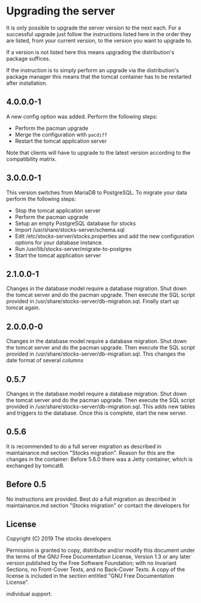 # Upgrading the server

It is only possible to upgrade the server version to the next each. For a
successful upgrade just follow the instructions listed here in the order they
are listed, from your current version, to the version you want to upgrade to.

If a version is not listed here this means upgrading the distribution's package
suffices.

If the instruction is to simply perform an upgrade via the distribution's
package manager this means that the tomcat container has to be restarted after
installation.

## 4.0.0.0-1

A new config option was added. Perform the following steps:

* Perform the pacman upgrade
* Merge the configuration with `pacdiff`
* Restart the tomcat application server

Note that clients will have to upgrade to the latest version according to the
compatibility matrix.

## 3.0.0.0-1

This version switches from MariaDB to PostgreSQL. To migrate your data perform
the following steps:

* Stop the tomcat application server
* Perform the pacman upgrade
* Setup an empty PostgreSQL database for stocks
* Import /usr/share/stocks-server/schema.sql
* Edit /etc/stocks-server/stocks.properties and add the new configuration
  options for your database instance.
* Run /usr/lib/stocks-server/migrate-to-postgres
* Start the tomcat application server

## 2.1.0.0-1

Changes in the database model require a database migration. Shut down the tomcat
server and do the pacman upgrade. Then execute the SQL script provided in
/usr/share/stocks-server/db-migration.sql. Finally start up tomcat again.

## 2.0.0.0-0

Changes in the database model require a database migration. Shut down the tomcat
server and do the pacman upgrade. Then execute the SQL script provided in
/usr/share/stocks-server/db-migration.sql. This changes the date format of
several columns

## 0.5.7

Changes in the database model require a database migration. Shut down the tomcat
server and do the pacman upgrade. Then execute the SQL script provided in
/usr/share/stocks-server/db-migration.sql. This adds new tables and triggers to
the database. Once this is complete, start the new server.

## 0.5.6

It is recommended to do a full server migration as described in maintainance.md
section "Stocks migration". Reason for this are the changes in the container:
Before 5.6.0 there was a Jetty container, which is exchanged by tomcat8.

## Before 0.5

No instructions are provided. Best do a full migration as described in
maintainance.md section "Stocks migration" or contact the developers for

## License

Copyright (C)  2019  The stocks developers

Permission is granted to copy, distribute and/or modify this document
under the terms of the GNU Free Documentation License, Version 1.3
or any later version published by the Free Software Foundation;
with no Invariant Sections, no Front-Cover Texts, and no Back-Cover Texts.
A copy of the license is included in the section entitled "GNU
Free Documentation License".

individual support.
